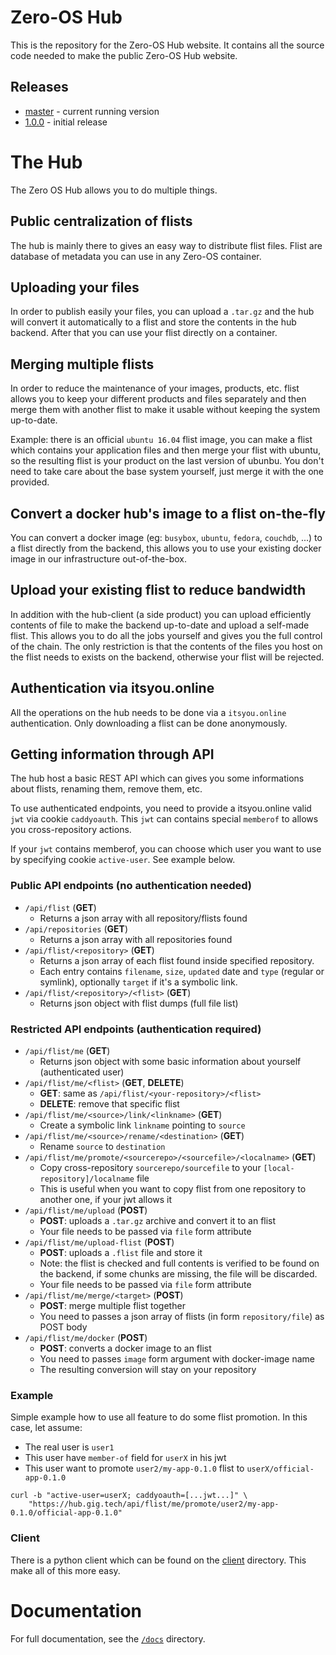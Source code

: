 # Zero-OS Hub

This is the repository for the Zero-OS Hub website.
It contains all the source code needed to make the public Zero-OS Hub website.

## Releases
- [master](https://github.com/zero-os/0-hub/) - current running version
- [1.0.0](https://github.com/zero-os/0-hub/tree/1.0.0) - initial release

# The Hub
The Zero OS Hub allows you to do multiple things.

## Public centralization of flists
The hub is mainly there to gives an easy way to distribute flist files.
Flist are database of metadata you can use in any Zero-OS container.

## Uploading your files
In order to publish easily your files, you can upload a `.tar.gz` and the hub will convert it automatically to a flist
and store the contents in the hub backend. After that you can use your flist directly on a container.

## Merging multiple flists
In order to reduce the maintenance of your images, products, etc. flist allows you to keep your
different products and files separately and then merge them with another flist to make it usable without
keeping the system up-to-date.

Example: there is an official `ubuntu 16.04` flist image, you can make a flist which contains your application files
and then merge your flist with ubuntu, so the resulting flist is your product on the last version of ubunbu.
You don't need to take care about the base system yourself, just merge it with the one provided.

## Convert a docker hub's image to a flist on-the-fly
You can convert a docker image (eg: `busybox`, `ubuntu`, `fedora`, `couchdb`, ...) to a flist directly from
the backend, this allows you to use your existing docker image in our infrastructure out-of-the-box.

## Upload your existing flist to reduce bandwidth
In addition with the hub-client (a side product) you can upload efficiently contents of file
to make the backend up-to-date and upload a self-made flist. This allows you to do all the jobs yourself
and gives you the full control of the chain. The only restriction is that the contents of the files you host
on the flist needs to exists on the backend, otherwise your flist will be rejected.

## Authentication via itsyou.online
All the operations on the hub needs to be done via a `itsyou.online` authentication. Only downloading
a flist can be done anonymously.

## Getting information through API
The hub host a basic REST API which can gives you some informations about flists, renaming them, remove them, etc.

To use authenticated endpoints, you need to provide a itsyou.online valid `jwt` via cookie `caddyoauth`.
This `jwt` can contains special `memberof` to allows you cross-repository actions.

If your `jwt` contains memberof, you can choose which user you want to use by specifying cookie `active-user`.
See example below.

### Public API endpoints (no authentication needed)
- `/api/flist` (**GET**)
  - Returns a json array with all repository/flists found
- `/api/repositories` (**GET**)
  - Returns a json array with all repositories found
- `/api/flist/<repository>` (**GET**)
  - Returns a json array of each flist found inside specified repository.
  - Each entry contains `filename`, `size`, `updated` date and `type` (regular or symlink), optionally `target` if it's a symbolic link.
- `/api/flist/<repository>/<flist>` (**GET**)
  - Returns json object with flist dumps (full file list)

### Restricted API endpoints (authentication required)
- `/api/flist/me` (**GET**)
  - Returns json object with some basic information about yourself (authenticated user)
- `/api/flist/me/<flist>` (**GET**, **DELETE**)
  - **GET**: same as `/api/flist/<your-repository>/<flist>`
  - **DELETE**: remove that specific flist
- `/api/flist/me/<source>/link/<linkname>` (**GET**)
  - Create a symbolic link `linkname` pointing to `source`
- `/api/flist/me/<source>/rename/<destination>` (**GET**)
  - Rename `source` to `destination`
- `/api/flist/me/promote/<sourcerepo>/<sourcefile>/<localname>` (**GET**)
  - Copy cross-repository `sourcerepo/sourcefile` to your `[local-repository]/localname` file
  - This is useful when you want to copy flist from one repository to another one, if your jwt allows it
- `/api/flist/me/upload` (**POST**)
  - **POST**: uploads a `.tar.gz` archive and convert it to an flist
  - Your file needs to be passed via `file` form attribute
- `/api/flist/me/upload-flist` (**POST**)
  - **POST**: uploads a `.flist` file and store it
  - Note: the flist is checked and full contents is verified to be found on the backend, if some chunks are missing, the file will be discarded.
  - Your file needs to be passed via `file` form attribute
- `/api/flist/me/merge/<target>` (**POST**)
  - **POST**: merge multiple flist together
  - You need to passes a json array of flists (in form `repository/file`) as POST body
- `/api/flist/me/docker` (**POST**)
  - **POST**: converts a docker image to an flist
  - You need to passes `image` form argument with docker-image name
  - The resulting conversion will stay on your repository

### Example
Simple example how to use all feature to do some flist promotion. In this case, let assume:
- The real user is `user1`
- This user have `member-of` field for `userX` in his jwt
- This user want to promote `user2/my-app-0.1.0` flist to `userX/official-app-0.1.0`

```
curl -b "active-user=userX; caddyoauth=[...jwt...]" \
    "https://hub.gig.tech/api/flist/me/promote/user2/my-app-0.1.0/official-app-0.1.0"
```

### Client
There is a python client which can be found on the [client](client) directory.
This make all of this more easy.

# Documentation
For full documentation, see the [`/docs`](/docs) directory.
